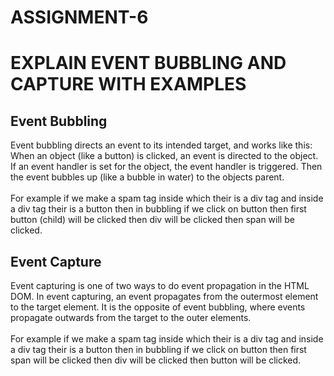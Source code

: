 # ASSIGNMENT-6

# EXPLAIN EVENT BUBBLING AND CAPTURE WITH EXAMPLES
## Event Bubbling
Event bubbling directs an event to its intended target, and works like this: When an object (like a button) is clicked, an event is directed to the object. If an
event handler is set for the object, the event handler is triggered. Then the event bubbles up (like a bubble in water) to the objects parent.</br></br>
For example if we make a spam tag inside which their is a div tag and inside a div tag their is a button then in bubbling if we click on button then first button (child)
will be clicked then div will be clicked then span will be clicked.


## Event Capture
Event capturing is one of two ways to do event propagation in the HTML DOM. In event capturing, an event propagates from the outermost element to the target element.
It is the opposite of event bubbling, where events propagate outwards from the target to the outer elements.</br></br>
For example if we make a spam tag inside which their is a div tag and inside a div tag their is a button then in bubbling if we click on button then first span 
will be clicked then div will be clicked then button will be clicked.
